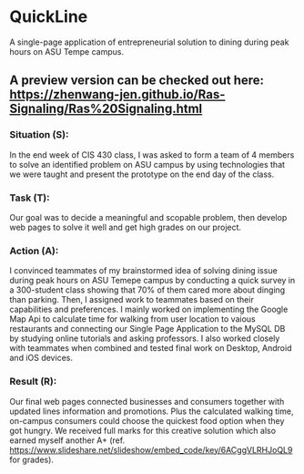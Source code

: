 # QuickLine
A single-page application of entrepreneurial solution to dining during peak hours on ASU Tempe campus.  
## A preview version can be checked out here: https://zhenwang-jen.github.io/Ras-Signaling/Ras%20Signaling.html

### Situation (S): 
In the end week of CIS 430 class, I was asked to form a team of 4 members to solve an identified problem on ASU campus by using technologies that we were taught and present the prototype on the end day of the class. 
### Task (T): 
Our goal was to decide a meaningful and scopable problem, then develop web pages to solve it well and get high grades on our project. 
### Action (A): 
I convinced teammates of my brainstormed idea of solving dining issue during peak hours on ASU Temepe campus by conducting a quick survey in a 300-student class showing that 70% of them cared more about dinging than parking. Then, I assigned work to teammates based on their capabilities and preferences. I mainly worked on implementing the Google Map Api to calculate time for walking from user location to vaious restaurants and connecting our Single Page Application to the MySQL DB by studying online tutorials and asking professors. I also worked closely with teammates when combined and tested final work on Desktop, Android and iOS devices. 
### Result (R):
Our final web pages connected businesses and consumers together with updated lines information and promotions. Plus the calculated walking time, on-campus consumers could choose the quickest food option when they got hungry. We received full marks for this creative solution which also earned myself another A+ (ref. https://www.slideshare.net/slideshow/embed_code/key/6ACggVLRHJoQL9 for grades). 
